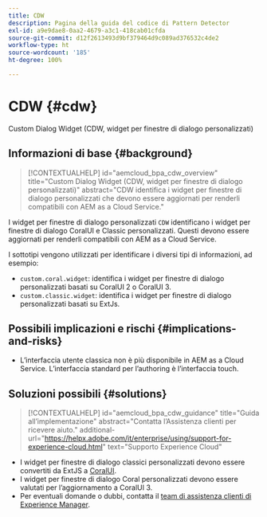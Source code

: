 ```yaml
---
title: CDW
description: Pagina della guida del codice di Pattern Detector
exl-id: a9e9dae8-0aa2-4679-a3c1-418cab01cfda
source-git-commit: d12f2613493d9bf379464d9c089ad376532c4de2
workflow-type: ht
source-wordcount: '185'
ht-degree: 100%

---
```


# CDW {#cdw}

Custom Dialog Widget (CDW, widget per finestre di dialogo personalizzati)

## Informazioni di base {#background}

>[!CONTEXTUALHELP]
>id="aemcloud_bpa_cdw_overview"
>title="Custom Dialog Widget (CDW, widget per finestre di dialogo personalizzati)"
>abstract="CDW identifica i widget per finestre di dialogo personalizzati che devono essere aggiornati per renderli compatibili con AEM as a Cloud Service."

I widget per finestre di dialogo personalizzati `CDW` identificano i widget per finestre di dialogo CoralUI e Classic personalizzati. Questi devono essere aggiornati per renderli compatibili con AEM as a Cloud Service.

I sottotipi vengono utilizzati per identificare i diversi tipi di informazioni, ad esempio:

* `custom.coral.widget`: identifica i widget per finestre di dialogo personalizzati basati su CoralUI 2 o CoralUI 3.
* `custom.classic.widget`: identifica i widget per finestre di dialogo personalizzati basati su ExtJs.

## Possibili implicazioni e rischi {#implications-and-risks}

* L’interfaccia utente classica non è più disponibile in AEM as a Cloud Service. L’interfaccia standard per l’authoring è l’interfaccia touch.

## Soluzioni possibili {#solutions}

>[!CONTEXTUALHELP]
>id="aemcloud_bpa_cdw_guidance"
>title="Guida all’implementazione"
>abstract="Contatta l’Assistenza clienti per ricevere aiuto."
>additional-url="https://helpx.adobe.com/it/enterprise/using/support-for-experience-cloud.html" text="Supporto Experience Cloud"

* I widget per finestre di dialogo classici personalizzati devono essere convertiti da ExtJS a [CoralUI](https://developer.adobe.com/experience-manager/reference-materials/6-5/coral-ui/coralui3/getting-started.html).
* I widget per finestre di dialogo Coral personalizzati devono essere valutati per l’aggiornamento a CoralUI 3.
* Per eventuali domande o dubbi, contatta il [team di assistenza clienti di Experience Manager](https://helpx.adobe.com/it/enterprise/using/support-for-experience-cloud.html).
